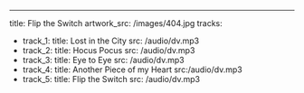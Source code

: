 ---
title: Flip the Switch
artwork_src: /images/404.jpg
tracks:
- track_1:
  title: Lost in the City
  src: /audio/dv.mp3
- track_2:
  title: Hocus Pocus
  src: /audio/dv.mp3
- track_3:
  title: Eye to Eye
  src: /audio/dv.mp3
- track_4:
  title: Another Piece of my Heart
  src:/audio/dv.mp3
- track_5:
  title: Flip the Switch
  src: /audio/dv.mp3
